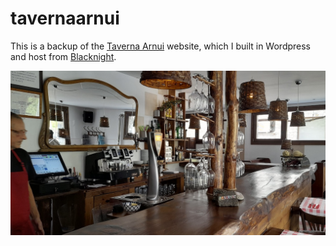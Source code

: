# tavernaarnui

This is a backup of the [Taverna Arnui](https://tavernaarnui.com) website, which I built in Wordpress and host from [Blacknight](https://cp.blacknight.com).

![](assets/img/hero-bg.jpg)
